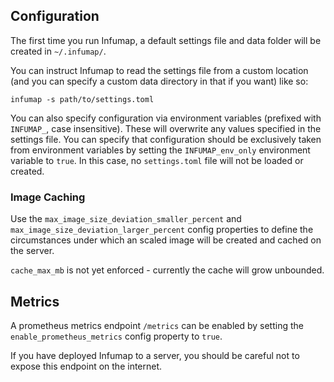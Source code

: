 ## Configuration

The first time you run Infumap, a default settings file and data folder will be created in `~/.infumap/`.

You can instruct Infumap to read the settings file from a custom location (and you can specify a custom data directory in that if you want) like so:

```
infumap -s path/to/settings.toml
```

You can also specify configuration via environment variables (prefixed with `INFUMAP_`, case insensitive). These will overwrite any values specified in the settings file. You can specify that configuration should be exclusively taken from environment variables by setting the `INFUMAP_env_only` environment variable to `true`. In this case, no `settings.toml` file will not be loaded or created.


### Image Caching

Use the `max_image_size_deviation_smaller_percent` and `max_image_size_deviation_larger_percent` config properties to define the circumstances under which an scaled image will be created and cached on the server.

`cache_max_mb` is not yet enforced - currently the cache will grow unbounded.


## Metrics

A prometheus metrics endpoint `/metrics` can be enabled by setting the `enable_prometheus_metrics` config property to `true`.

If you have deployed Infumap to a server, you should be careful not to expose this endpoint on the internet.
